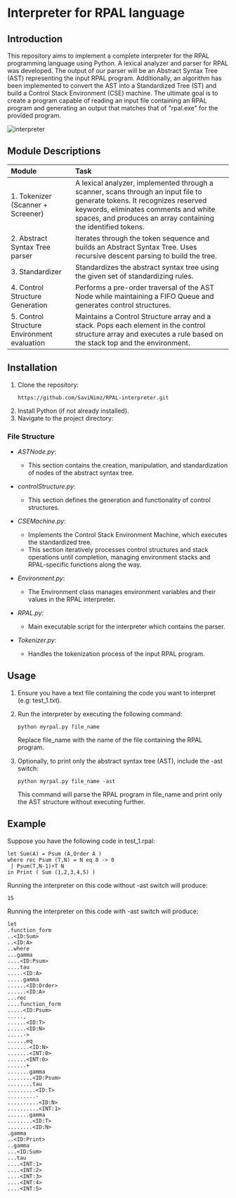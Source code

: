 # Interpreter for RPAL language

## Introduction

This repository aims to implement a complete interpreter for the RPAL programming language using Python. 
A lexical analyzer and parser for RPAL was developed. The output of our parser will be an Abstract Syntax Tree (AST) representing the input RPAL program. Additionally,  an algorithm has been implemented to convert the AST into a Standardized Tree (ST) and build a Control Stack Environment (CSE) machine. The ultimate goal is to create a program capable of reading an input file containing an RPAL program and generating an output that matches that of "rpal.exe" for the provided program.

![interpreter](https://github.com/SaviNimz/RPAL-interpreter/assets/108650897/0b223583-dfc0-45c1-bdf4-39a4292142ed)


## Module Descriptions
| Module                              | Task                                                                                                   |
| :---------------------------------- | :----------------------------------------------------------------------------------------------------- |
| 1. Tokenizer (Scanner + Screener)  | A lexical analyzer, implemented through a scanner, scans through an input file to generate tokens. It recognizes reserved keywords, eliminates comments and white spaces, and produces an array containing the identified tokens. |
| 2. Abstract Syntax Tree parser      | Iterates through the token sequence and builds an Abstract Syntax Tree. Uses recursive descent parsing to build the tree. |
| 3. Standardizer                     | Standardizes the abstract syntax tree using the given set of standardizing rules.                      |
| 4. Control Structure Generation     | Performs a pre-order traversal of the AST Node while maintaining a FIFO Queue and generates control structures. |
| 5. Control Structure Environment evaluation | Maintains a Control Structure array and a stack. Pops each element in the control structure array and executes a rule based on the stack top and the environment. |


## Installation

1. Clone the repository:
    ```
    https://github.com/SaviNimz/RPAL-interpreter.git
2. Install Python (if not already installed).
3. Navigate to the project directory:


### File Structure
- *ASTNode.py*: 
    - This section contains the creation, manipulation, and standardization of nodes of the abstract syntax tree.

- *controlStructure.py*: 
    - This section defines the generation and functionality of control structures.

- *CSEMachine.py*: 
    - Implements the Control Stack Environment Machine, which executes the standardized tree.
    - This section iteratively processes control structures and stack operations until completion, managing environment stacks and RPAL-specific functions along the way.

- *Environment.py*: 
    - The Environment class manages environment variables and their values in the RPAL interpreter.

- *RPAL.py*: 
    - Main executable script for the interpreter which contains the parser.

- *Tokenizer.py*: 
    - Handles the tokenization process of the input RPAL program.


## Usage

1. Ensure you have a text file containing the code you want to interpret (e.g: test_1.txt).
2. Run the interpreter by executing the following command:
    ```
    python myrpal.py file_name
    ```

    Replace file_name with the name of the file containing the RPAL program.

3. Optionally, to print only the abstract syntax tree (AST), include the -ast switch:
    ```
    python myrpal.py file_name -ast
    ```

    This command will parse the RPAL program in file_name and print only the AST structure without executing further.


## Example

Suppose you have the following code in test_1.rpal:

```
let Sum(A) = Psum (A,Order A )
where rec Psum (T,N) = N eq 0 -> 0
 | Psum(T,N-1)+T N
in Print ( Sum (1,2,3,4,5) )
```

Running the interpreter on this code without -ast switch will produce:
```
15
```
Running the interpreter on this code with -ast switch will produce:

```
let
.function_form
..<ID:Sum>
..<ID:A>
..where
...gamma
....<ID:Psum>
....tau
.....<ID:A>
.....gamma
......<ID:Order>
......<ID:A>
...rec
....function_form
.....<ID:Psum>
.....,
......<ID:T>
......<ID:N>
.....->
......eq
.......<ID:N>
.......<INT:0>
......<INT:0>
......+
.......gamma
........<ID:Psum>
........tau
.........<ID:T>
.........-
..........<ID:N>
..........<INT:1>
.......gamma
........<ID:T>
........<ID:N>
.gamma
..<ID:Print>
..gamma
...<ID:Sum>
...tau
....<INT:1>
....<INT:2>
....<INT:3>
....<INT:4>
....<INT:5>

```